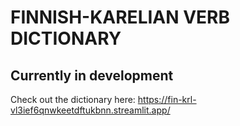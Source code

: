 # FINNISH-KARELIAN VERB DICTIONARY

## Currently in development 

Check out the dictionary here: 
https://fin-krl-vl3ief6qnwkeetdftukbnn.streamlit.app/
